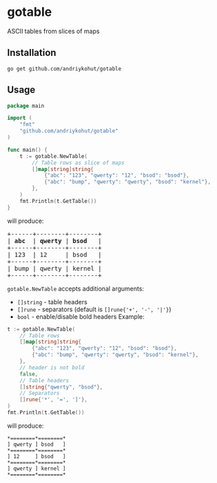 gotable
=======

ASCII tables from slices of maps

## Installation
`go get github.com/andriykohut/gotable`
## Usage
```go
package main

import (
	"fmt"
	"github.com/andriykohut/gotable"
)

func main() {
	t := gotable.NewTable(
	  	// Table rows as slice of maps
		[]map[string]string{
			{"abc": "123", "qwerty": "12", "bsod": "bsod"},
			{"abc": "bump", "qwerty": "qwerty", "bsod": "kernel"},
		},
	)
	fmt.Println(t.GetTable())
}
```
will produce:
<pre>
+------+--------+--------+
| <b>abc</b>  | <b>qwerty</b> | <b>bsod</b>   |
+------+--------+--------+
| 123  | 12     | bsod   |
+------+--------+--------+
| bump | qwerty | kernel |
+------+--------+--------+
</pre>
`gotable.NewTable` accepts additional arguments:
* `[]string` - table headers
* `[]rune` - separators (default is `[]rune{'+', '-', '|'}`)
* `bool` - enable/disable bold headers
Example:
```go
t := gotable.NewTable(
	// Table rows
	[]map[string]string{
		{"abc": "123", "qwerty": "12", "bsod": "bsod"},
		{"abc": "bump", "qwerty": "qwerty", "bsod": "kernel"},
	},
	// header is not bold
	false,
	// Table headers
	[]string{"qwerty", "bsod"},
	// Separators
	[]rune{'*', '=', ']'},
)
fmt.Println(t.GetTable())

```
will produce:
```
*========*========*
] qwerty ] bsod   ]
*========*========*
] 12     ] bsod   ]
*========*========*
] qwerty ] kernel ]
*========*========*
```
